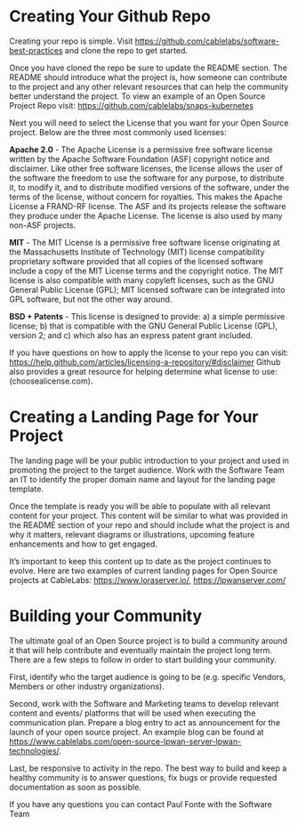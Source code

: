 # Creating Your Github Repo 

Creating your repo is simple. Visit https://github.com/cablelabs/software-best-practices and clone the repo to get started. 

Once you have cloned the repo be sure to update the README section. The README should introduce what the project is, how someone can contribute to the project and any other relevant resources that can help the community better understand the project. To view an example of an Open Source Project Repo visit: https://github.com/cablelabs/snaps-kubernetes  

Next you will need to select the License that you want for your Open Source project. Below are the three most commonly used licenses: 

**Apache 2.0** - The Apache License is a permissive free software license written by the Apache Software Foundation (ASF)  copyright notice and disclaimer. Like other free software licenses, the license allows the user of the software the freedom to use the software for any purpose, to distribute it, to modify it, and to distribute modified versions of the software, under the terms of the license, without concern for royalties. This makes the Apache License a FRAND-RF license. The ASF and its projects release the software they produce under the Apache License. The license is also used by many non-ASF projects. 

**MIT** - The MIT License is a permissive free software license originating at the Massachusetts Institute of Technology (MIT) license compatibility proprietary software provided that all copies of the licensed software include a copy of the MIT License terms and the copyright notice. The MIT license is also compatible with many copyleft licenses, such as the GNU General Public License (GPL); MIT licensed software can be integrated into GPL software, but not the other way around. 

**BSD + Patents** - This license is designed to provide: a) a simple permissive license; b) that is compatible with the GNU General Public License (GPL), version 2; and c) which also has an express patent grant included. 

 
If you have questions on how to apply the license to your repo you can visit: https://help.github.com/articles/licensing-a-repository/#disclaimer  Github also provides a great resource for helping determine what license to use: (choosealicense.com). 

 

# Creating a Landing Page for Your Project 

The landing page will be your public introduction to your project and used in promoting the project to the target audience.  Work with the Software Team an IT to identify the proper domain name and layout for the landing page template.  

Once the template is ready you will be able to populate with all relevant content for your project.  This content will be similar to what was provided in the README section of your repo and should include what the project is and why it matters, relevant diagrams or illustrations, upcoming feature enhancements and how to get engaged.  

It’s important to keep this content up to date as the project continues to evolve. Here are two examples of current landing pages for Open Source projects at CableLabs: https://www.loraserver.io/, https://lpwanserver.com/  

 

# Building your Community 

The ultimate goal of an Open Source project is to build a community around it that will help contribute and eventually maintain the project long term.  There are a few steps to follow in order to start building your community.  

First, identify who the target audience is going to be (e.g. specific Vendors, Members or other industry organizations).  

Second, work with the Software and Marketing teams to develop relevant content and events/ platforms that will be used when executing the communication plan. Prepare a blog entry to act as announcement for the launch of your open source project. An example blog can be found at https://www.cablelabs.com/open-source-lpwan-server-lpwan-technologies/. 

Last, be responsive to activity in the repo. The best way to build and keep a healthy community is to answer questions, fix bugs or provide requested documentation as soon as possible.  

If you have any questions you can contact Paul Fonte with the Software Team
